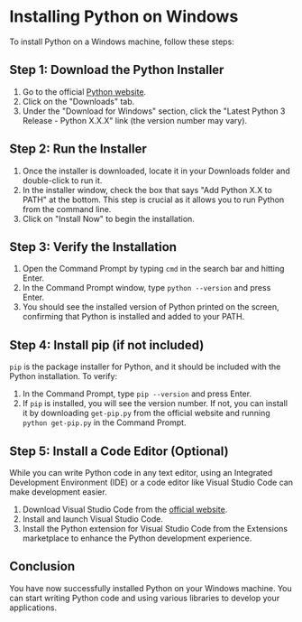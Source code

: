 # Installing Python on Windows

To install Python on a Windows machine, follow these steps:

## Step 1: Download the Python Installer

1. Go to the official [Python website](https://www.python.org/).
2. Click on the "Downloads" tab.
3. Under the "Download for Windows" section, click the "Latest Python 3 Release - Python X.X.X" link (the version number may vary).

## Step 2: Run the Installer

1. Once the installer is downloaded, locate it in your Downloads folder and double-click to run it.
2. In the installer window, check the box that says "Add Python X.X to PATH" at the bottom. This step is crucial as it allows you to run Python from the command line.
3. Click on "Install Now" to begin the installation.

## Step 3: Verify the Installation

1. Open the Command Prompt by typing `cmd` in the search bar and hitting Enter.
2. In the Command Prompt window, type `python --version` and press Enter.
3. You should see the installed version of Python printed on the screen, confirming that Python is installed and added to your PATH.

## Step 4: Install pip (if not included)

`pip` is the package installer for Python, and it should be included with the Python installation. To verify:

1. In the Command Prompt, type `pip --version` and press Enter.
2. If `pip` is installed, you will see the version number. If not, you can install it by downloading `get-pip.py` from the official website and running `python get-pip.py` in the Command Prompt.

## Step 5: Install a Code Editor (Optional)

While you can write Python code in any text editor, using an Integrated Development Environment (IDE) or a code editor like Visual Studio Code can make development easier.

1. Download Visual Studio Code from the [official website](https://code.visualstudio.com/).
2. Install and launch Visual Studio Code.
3. Install the Python extension for Visual Studio Code from the Extensions marketplace to enhance the Python development experience.

## Conclusion

You have now successfully installed Python on your Windows machine. You can start writing Python code and using various libraries to develop your applications.
